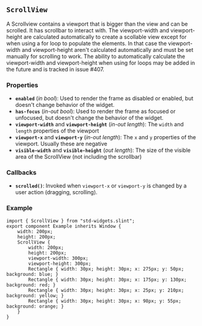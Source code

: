 <!-- Copyright © SixtyFPS GmbH <info@slint.dev> ; SPDX-License-Identifier: MIT -->
## `ScrollView`

A Scrollview contains a viewport that is bigger than the view and can be
scrolled. It has scrollbar to interact with. The viewport-width and
viewport-height are calculated automatically to create a scollable view
except for when using a for loop to populate the elements. In that case
the viewport-width and viewport-height aren't calculated automatically
and must be set manually for scrolling to work. The ability to
automatically calculate the viewport-width and viewport-height when
using for loops may be added in the future and is tracked in issue #407.

### Properties

-   **`enabled`** (_in_ _bool_): Used to render the frame as disabled or enabled, but doesn't change behavior of the widget.
-   **`has-focus`** (_in-out_ _bool_): Used to render the frame as focused or unfocused, but doesn't change the behavior of the widget.
-   **`viewport-width`** and **`viewport-height`** (_in-out_ _length_): The `width` and `length` properties of the viewport
-   **`viewport-x`** and **`viewport-y`** (_in-out_ _length_): The `x` and `y` properties of the viewport. Usually these are negative
-   **`visible-width`** and **`visible-height`** (_out_ _length_): The size of the visible area of the ScrollView (not including the scrollbar)

### Callbacks

-   **`scrolled()`**: Invoked when `viewport-x` or `viewport-y` is changed by a user action (dragging, scrolling).

### Example

```{codemirror} slint
import { ScrollView } from "std-widgets.slint";
export component Example inherits Window {
    width: 200px;
    height: 200px;
    ScrollView {
        width: 200px;
        height: 200px;
        viewport-width: 300px;
        viewport-height: 300px;
        Rectangle { width: 30px; height: 30px; x: 275px; y: 50px; background: blue; }
        Rectangle { width: 30px; height: 30px; x: 175px; y: 130px; background: red; }
        Rectangle { width: 30px; height: 30px; x: 25px; y: 210px; background: yellow; }
        Rectangle { width: 30px; height: 30px; x: 98px; y: 55px; background: orange; }
    }
}
```
